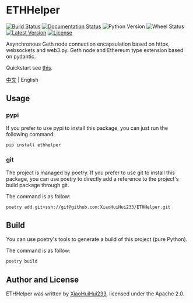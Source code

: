 # ETHHelper

[![Build Status](https://img.shields.io/github/actions/workflow/status/XiaoHuiHui233/ETHHelper/publish.yml)](https://github.com/XiaoHuiHui233/ETHHelper/actions)
[![Documentation Status](https://readthedocs.org/projects/ethhelper/badge/?version=latest)](https://ethhelper.readthedocs.io/en/latest/?badge=latest)
![Python Version](https://img.shields.io/pypi/pyversions/ethhelper)
![Wheel Status](https://img.shields.io/pypi/wheel/ethhelper)
[![Latest Version](https://img.shields.io/github/v/release/XiaoHuiHui233/ETHHelper)](https://github.com/XiaoHuiHui233/ETHHelper/releases)
[![License](https://img.shields.io/github/license/XiaoHuiHui233/ETHHelper)](https://github.com/XiaoHuiHui233/ETHHelper/blob/main/LICENSE)

Asynchronous Geth node connection encapsulation based on httpx, websockets and web3.py. Geth node and Ethereum type extension based on pydantic.

Quickstart see [this](https://ethhelper.readthedocs.io/en/latest/quickstart.html).

[中文](docs/README_cn.md) | English

## Usage

### pypi

If you prefer to use pypi to install this package, you can just run the following command:

```bash
pip install ethhelper
```

### git

The project is managed by poetry. If you prefer to use git to install this package, you can use poetry to directly add a reference to the project's build package through git.

The command is as follow:

```bash
poetry add git+ssh://git@github.com:XiaoHuiHui233/ETHHelper.git
```

## Build

You can use poetry's tools to generate a build of this project (pure Python).

The command is as follow:

```bash
poetry build
```

## Author and License

ETHHelper was written by [XiaoHuiHui233](https://github.com/XiaoHuiHui233/), licensed under the Apache 2.0.
